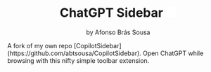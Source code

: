 <div align="center">

# ChatGPT Sidebar <img src="/etc/firefox.svg" width="24">

  by Afonso Brás Sousa

</div>
A fork of my own repo [CopilotSidebar](https://github.com/abtsousa/CopilotSidebar).
Open ChatGPT while browsing with this nifty simple toolbar extension.
